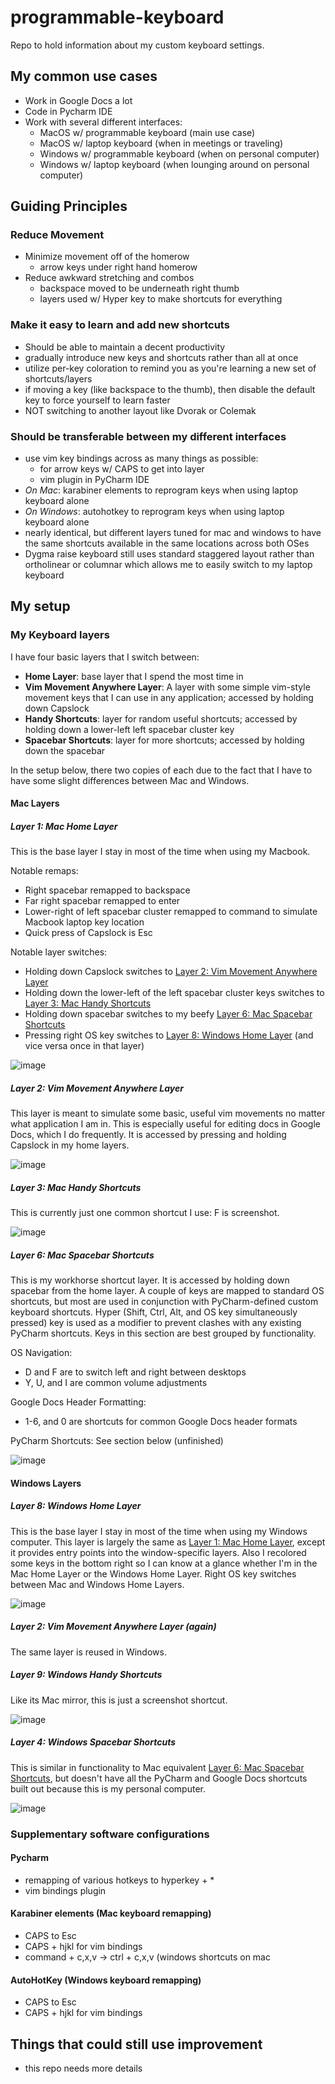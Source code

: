 # programmable-keyboard
Repo to hold information about my custom keyboard settings.

## My common use cases
- Work in Google Docs a lot
- Code in Pycharm IDE
- Work with several different interfaces:
  - MacOS w/ programmable keyboard (main use case)
  - MacOS w/ laptop keyboard (when in meetings or traveling)
  - Windows w/ programmable keyboard (when on personal computer)
  - Windows w/ laptop keyboard (when lounging around on personal computer)

## Guiding Principles

### Reduce Movement
- Minimize movement off of the homerow
  - arrow keys under right hand homerow
- Reduce awkward stretching and combos
  - backspace moved to be underneath right thumb
  - layers used w/ Hyper key to make shortcuts for everything

### Make it easy to learn and add new shortcuts
- Should be able to maintain a decent productivity
 - gradually introduce new keys and shortcuts rather than all at once
 - utilize per-key coloration to remind you as you're learning a new set of shortcuts/layers
 - if moving a key (like backspace to the thumb), then disable the default key to force yourself to learn faster
 - NOT switching to another layout like Dvorak or Colemak

### Should be transferable between my different interfaces
- use vim key bindings across as many things as possible:
  - for arrow keys w/ CAPS to get into layer
  - vim plugin in PyCharm IDE
- *On Mac*: karabiner elements to reprogram keys when using laptop keyboard alone
- *On Windows*: autohotkey to reprogram keys when using laptop keyboard alone
- nearly identical, but different layers tuned for mac and windows to have the same shortcuts available in the same locations across both OSes
- Dygma raise keyboard still uses standard staggered layout rather than ortholinear or columnar which allows me to easily switch to my laptop keyboard

## My setup

### My Keyboard layers

I have four basic layers that I switch between:
- **Home Layer**: base layer that I spend the most time in
- **Vim Movement Anywhere Layer**: A layer with some simple vim-style movement keys that I can use in any application; accessed by holding down Capslock 
- **Handy Shortcuts**: layer for random useful shortcuts; accessed by holding down a lower-left left spacebar cluster key
- **Spacebar Shortcuts**: layer for more shortcuts; accessed by holding down the spacebar

In the setup below, there two copies of each due to the fact that I have to have some slight differences between Mac and Windows.  

#### Mac Layers

##### Layer 1: Mac Home Layer
This is the base layer I stay in most of the time when using my Macbook.

Notable remaps:
- Right spacebar remapped to backspace
- Far right spacebar remapped to enter
- Lower-right of left spacebar cluster remapped to command to simulate Macbook laptop key location
- Quick press of Capslock is Esc

Notable layer switches:
- Holding down Capslock switches to [Layer 2: Vim Movement Anywhere Layer](#layer-2-vim-movement-anywhere-layer)
- Holding down the lower-left of the left spacebar cluster keys switches to [Layer 3: Mac Handy Shortcuts](#layer-3-mac-handy-shortcuts) 
- Holding down spacebar switches to my beefy [Layer 6: Mac Spacebar Shortcuts](#layer-6-mac-spacebar-shortcuts)
- Pressing right OS key switches to [Layer 8: Windows Home Layer](#layer-8-windows-home-layer) (and vice versa once in that layer)

![image](https://github.com/dantheand/programmable-keyboard/assets/16441200/6d33707f-6c99-4907-8dbb-7efabd23a8f5)

##### Layer 2: Vim Movement Anywhere Layer
This layer is meant to simulate some basic, useful vim movements no matter what application I am in. This is especially useful for editing docs in Google Docs, which I do frequently. It is accessed by pressing and holding Capslock in my home layers.

![image](https://github.com/dantheand/programmable-keyboard/assets/16441200/4d33e1b8-862d-4396-8132-7ba6b8c57b96)

##### Layer 3: Mac Handy Shortcuts
This is currently just one common shortcut I use: F is screenshot.

![image](https://github.com/dantheand/programmable-keyboard/assets/16441200/2c9a388c-f903-43c4-bd4c-79cc1ce9d508)

##### Layer 6: Mac Spacebar Shortcuts
This is my workhorse shortcut layer. It is accessed by holding down spacebar from the home layer. A couple of keys are mapped to standard OS shortcuts, but most are used in conjunction with PyCharm-defined custom keyboard shortcuts. Hyper (Shift, Ctrl, Alt, and OS key simultaneously pressed) key is used as a modifier to prevent clashes with any existing PyCharm shortcuts.
Keys in this section are best grouped by functionality.

OS Navigation:
- D and F are to switch left and right between desktops
- Y, U, and I are common volume adjustments

Google Docs Header Formatting:
- 1-6, and 0 are shortcuts for common Google Docs header formats

PyCharm Shortcuts:
See section below (unfinished)

![image](https://github.com/dantheand/programmable-keyboard/assets/16441200/888d1e91-f367-46fa-840f-75a7fdd5f004)


#### Windows Layers

##### Layer 8: Windows Home Layer
This is the base layer I stay in most of the time when using my Windows computer. This layer is largely the same as [Layer 1: Mac Home Layer](#layer-1-mac-home-layer), except it provides entry points into the window-specific layers. Also I recolored some keys in the bottom right so I can know at a glance whether I'm in the Mac Home Layer or the Windows Home Layer. Right OS key switches between Mac and Windows Home Layers.

![image](https://github.com/dantheand/programmable-keyboard/assets/16441200/14f82637-93a9-4fe3-be46-fc735ad67e46)

##### Layer 2: Vim Movement Anywhere Layer (again)
The same layer is reused in Windows.

##### Layer 9: Windows Handy Shortcuts
Like its Mac mirror, this is just a screenshot shortcut.

![image](https://github.com/dantheand/programmable-keyboard/assets/16441200/5e661ccc-a6a4-456c-908c-388fb1332d8a)

##### Layer 4: Windows Spacebar Shortcuts
This is similar in functionality to Mac equivalent [Layer 6: Mac Spacebar Shortcuts](#layer-6-mac-spacebar-shortcuts), but doesn't have all the PyCharm and Google Docs shortcuts built out because this is my personal computer.

![image](https://github.com/dantheand/programmable-keyboard/assets/16441200/1ad120dd-7193-4322-8b89-4c3db44ecc8b)


### Supplementary software configurations

#### Pycharm
- remapping of various hotkeys to hyperkey + *
- vim bindings plugin

#### Karabiner elements (Mac keyboard remapping)
- CAPS to Esc
- CAPS + hjkl for vim bindings
- command + c,x,v -> ctrl + c,x,v (windows shortcuts on mac

#### AutoHotKey (Windows keyboard remapping)
- CAPS to Esc
- CAPS + hjkl for vim bindings

## Things that could still use improvement
- this repo needs more details
